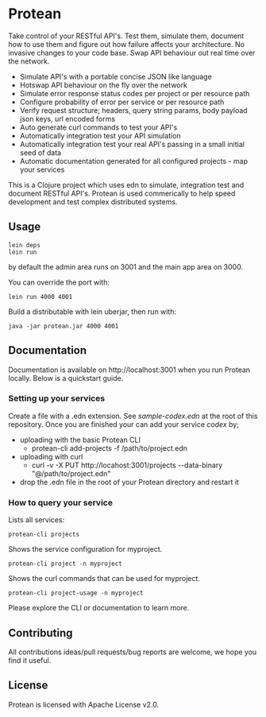 # Protean

Take control of your RESTful API's. Test them, simulate them, document how to use them and figure out how failure affects your architecture. No invasive changes to your code base. Swap API behaviour out real time over the network. 

* Simulate API's with a portable concise JSON like language
* Hotswap API behaviour on the fly over the network
* Simulate error response status codes per project or per resource path
* Configure probability of error per service or per resource path
* Verify request structure; headers, query string params, body payload json keys, url encoded forms
* Auto generate curl commands to test your API's
* Automatically integration test your API simulation
* Automatically integration test your real API's passing in a small initial seed of data
* Automatic documentation generated for all configured projects - map your services

This is a Clojure project which uses edn to simulate, integration test and document RESTful API's. Protean is used commerically to help speed development and test complex distributed systems.


## Usage

    lein deps
    lein run

by default the admin area runs on 3001 and the main app area on 3000.

You can override the port with:

    lein run 4000 4001

Build a distributable with lein uberjar, then run with:

    java -jar protean.jar 4000 4001


## Documentation

Documentation is available on http://localhost:3001 when you run Protean locally.  Below is a quickstart guide.

### Setting up your services

Create a file with a .edn extension. See *sample-codex.edn* at the root of this repository. Once you are finished your can add your service *codex* by;
* uploading with the basic Protean CLI
    - protean-cli add-projects -f /path/to/project.edn
* uploading with curl
    - curl -v -X PUT http://locahost:3001/projects --data-binary "@/path/to/project.edn"
* drop the .edn file in the root of your Protean directory and restart it


### How to query your service

Lists all services:

    protean-cli projects 
    
Shows the service configuration for myproject.

    protean-cli project -n myproject 

Shows the curl commands that can be used for myproject.

    protean-cli project-usage -n myproject 

Please explore the CLI or documentation to learn more.


## Contributing

All contributions ideas/pull requests/bug reports are welcome, we hope you find it useful. 



## License

Protean is licensed with Apache License v2.0.
